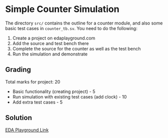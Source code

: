 # Simple Counter Simulation

The directory `src/` contains the outline for a counter module, and also some basic test cases in `counter_tb.sv`.  You need to do the following:

1. Create a project on edaplayground.com
2. Add the source and test bench there
3. Complete the source for the counter as well as the test bench
4. Run the simulation and demonstrate

## Grading

Total marks for project: 20

- Basic functionality (creating project) - 5
- Run simulation with existing test cases (add clock) - 10
- Add extra test cases - 5

## Solution

[EDA Playground Link](https://www.edaplayground.com/x/ZwAM)

